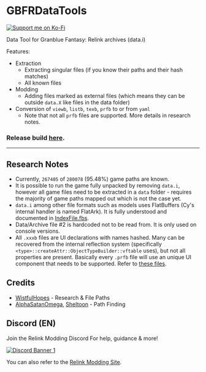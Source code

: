 # GBFRDataTools

<div width="100%">
  <a href="https://ko-fi.com/nenkai" width="40%">
    <img src="https://ko-fi.com/img/githubbutton_sm.svg" alt="Support me on Ko-Fi">
  </a>
</div>

Data Tool for Granblue Fantasy: Relink archives (data.i)

Features:
* Extraction
  * Extracting singular files (if you know their paths and their hash matches)
  * All known files
* Modding
  * Adding files marked as external files (which means they can be outside `data.X` like files in the data folder)
* Conversion of `viewb`, `listb`, `texb`, `prfb` to or from `yaml`
  * Note that not all `prfb` files are supported. More details in research notes.

### Release build [here](https://github.com/Nenkai/GBFRDataTools/releases).

---

## Research Notes

* Currently, `267405` of `280078` (95.48%) game paths are known.
* It is possible to run the game fully unpacked by removing `data.i`, however all game files need to be extracted in a `data` folder - requires the majority of game paths mapped out which is not the case yet.
* `data.i` among other file formats such as models uses FlatBuffers (Cy's internal handler is named FlatArk). It is fully understood and documented in [IndexFile.fbs](https://github.com/Nenkai/GBFRDataTools/blob/master/GBFRDataTools/Entities/IndexFile.fbs).
* Data/Archive file #2 is hardcoded not to be read from. It is only used on console versions.
* All `.xxxb` files are UI declarations with names hashed. Many can be recovered from the internal reflection system (specifically `<type>::createAttr::ObjectTypeBuilder::vftable` uses), but not all properties are present. Basically every `.prfb` file will use an unique UI component that needs to be supported. Refer to [these files](https://github.com/Nenkai/GBFRDataTools/tree/master/GBFRDataTools.Core/UI).

## Credits

* [WistfulHopes](https://github.com/WistfulHopes) - Research & File Paths
* [AlphaSatanOmega](https://github.com/AlphaSatanOmega), [SheItoon](https://github.com/SheItoon) - Path Finding

## Discord (EN)

Join the Relink Modding Discord For help, guidance & more!

<a href="https://discord.gg/gbsG4CDsru">
  <img src="https://discordapp.com/api/guilds/1203608338344976434/widget.png?style=banner2" alt="Discord Banner 1"/>
</a>

You can also refer to the [Relink Modding Site](https://nenkai.github.io/relink-modding/).

